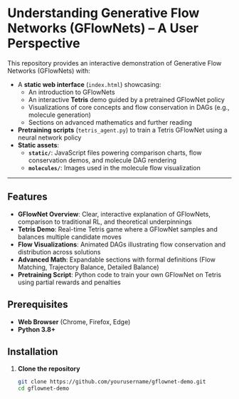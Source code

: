 # Understanding Generative Flow Networks (GFlowNets) – A User Perspective

This repository provides an interactive demonstration of Generative Flow Networks (GFlowNets) with:

- A **static web interface** (`index.html`) showcasing:
  - An introduction to GFlowNets
  - An interactive **Tetris** demo guided by a pretrained GFlowNet policy
  - Visualizations of core concepts and flow conservation in DAGs (e.g., molecule generation)
  - Sections on advanced mathematics and further reading
- **Pretraining scripts** (`tetris_agent.py`) to train a Tetris GFlowNet using a neural network policy
- **Static assets**:
  - **`static/`**: JavaScript files powering comparison charts, flow conservation demos, and molecule DAG rendering
  - **`molecules/`**: Images used in the molecule flow visualization

---

## Features

- **GFlowNet Overview**: Clear, interactive explanation of GFlowNets, comparison to traditional RL, and theoretical underpinnings
- **Tetris Demo**: Real-time Tetris game where a GFlowNet samples and balances multiple candidate moves
- **Flow Visualizations**: Animated DAGs illustrating flow conservation and distribution across solutions
- **Advanced Math**: Expandable sections with formal definitions (Flow Matching, Trajectory Balance, Detailed Balance)
- **Pretraining Script**: Python code to train your own GFlowNet on Tetris using partial rewards and penalties

## Prerequisites

- **Web Browser** (Chrome, Firefox, Edge)
- **Python 3.8+**

## Installation

1. **Clone the repository**  
   ```bash
   git clone https://github.com/yourusername/gflownet-demo.git
   cd gflownet-demo
